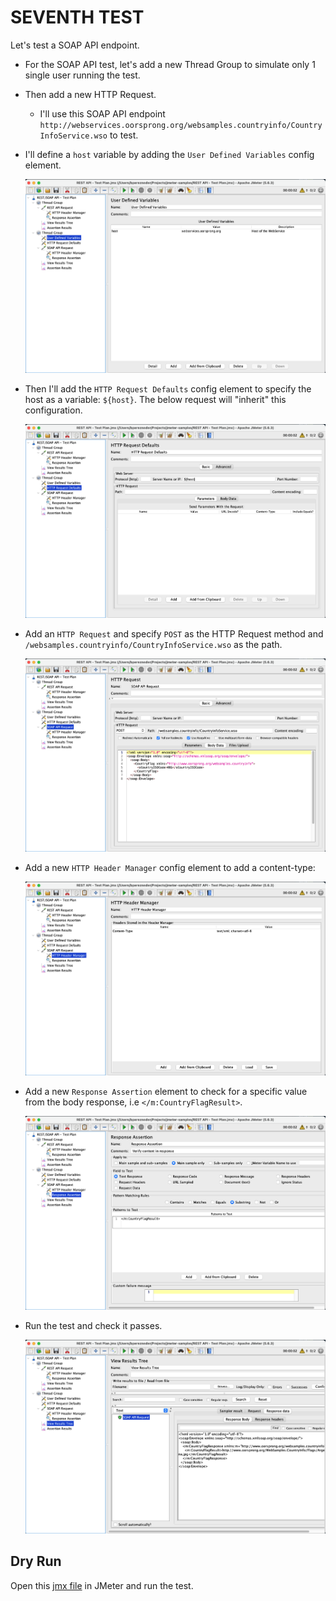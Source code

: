 # SEVENTH TEST

Let's test a SOAP API endpoint.

* For the SOAP API test, let's add a new Thread Group to simulate only 1 single user running the test.

* Then add a new HTTP Request.
    * I'll use this SOAP API endpoint `http://webservices.oorsprong.org/websamples.countryinfo/CountryInfoService.wso` to test.

* I'll define a `host` variable by adding the `User Defined Variables` config element.

    ![Alt text](/images/soap-api/SOAP-api-1.png "User Defined Variables")

* Then I'll add the `HTTP Request Defaults` config element to specify the host as a variable: `${host}`. The below request will "inherit" this configuration.

    ![Alt text](/images/soap-api/SOAP-api-2.png "HTTP Request Defaults")

* Add an `HTTP Request` and specify `POST` as the HTTP Request method and `/websamples.countryinfo/CountryInfoService.wso` as the path.

    ![Alt text](/images/soap-api/SOAP-api-3.png "HTTP Request configuration")

* Add a new `HTTP Header Manager` config element to add a content-type: 

    ![Alt text](/images/soap-api/SOAP-api-4.png "HTTP Header Manager configuration")

* Add a new `Response Assertion` element to check for a specific value from the body response, i.e `</m:CountryFlagResult>`.

    ![Alt text](/images/soap-api/SOAP-api-5.png "Response Assertion")

* Run the test and check it passes.

    ![Alt text](/images/soap-api/SOAP-api-6.png "Check test pass")

## Dry Run
Open this [jmx file](/REST%20API%20-%20Test%20Plan.jmx) in JMeter and run the test.
